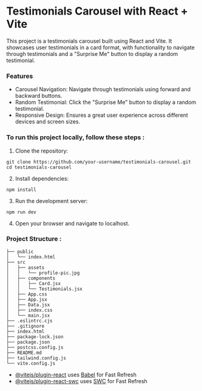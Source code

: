 # Testimonials Carousel with React + Vite

This project is a testimonials carousel built using React and Vite. It showcases user testimonials in a card format, with functionality to navigate through testimonials and a "Surprise Me" button to display a random testimonial.

### Features 
- Carousel Navigation: Navigate through testimonials using forward and backward buttons.
- Random Testimonial: Click the "Surprise Me" button to display a random testimonial.
- Responsive Design: Ensures a great user experience across different devices and screen sizes.

### To run this project locally, follow these steps : 
1. Clone the repository:
  ```
  git clone https://github.com/your-username/testimonials-carousel.git
  cd testimonials-carousel
  ```
2. Install dependencies:
  ```
  npm install
  ```
3. Run the development server:
  ```
 npm run dev
  ```
4. Open your browser and navigate to localhost.

### Project Structure :
  ```
  ├── public
  │   └── index.html
  ├── src
  │   ├── assets
  │   │   └── profile-pic.jpg
  │   ├── components
  │   │   ├── Card.jsx
  │   │   └── Testimonials.jsx
  │   ├── App.css
  │   ├── App.jsx
  │   ├── Data.jsx
  │   ├── index.css
  │   └── main.jsx
  ├── .eslintrc.cjs
  ├── .gitignore
  ├── index.html
  ├── package-lock.json
  ├── package.json
  ├── postcss.config.js
  ├── README.md
  ├── tailwind.config.js
  └── vite.config.js
  ```


- [@vitejs/plugin-react](https://github.com/vitejs/vite-plugin-react/blob/main/packages/plugin-react/README.md) uses [Babel](https://babeljs.io/) for Fast Refresh
- [@vitejs/plugin-react-swc](https://github.com/vitejs/vite-plugin-react-swc) uses [SWC](https://swc.rs/) for Fast Refresh

